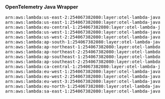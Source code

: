 <h3>OpenTelemetry Java Wrapper</h3>  

<pre>
arn:aws:lambda:us-east-2:254067382080:layer:otel-lambda-java-wrapper:42
arn:aws:lambda:us-east-1:254067382080:layer:otel-lambda-java-wrapper:42
arn:aws:lambda:eu-central-1:254067382080:layer:otel-lambda-java-wrapper:42
arn:aws:lambda:us-west-1:254067382080:layer:otel-lambda-java-wrapper:42
arn:aws:lambda:us-west-2:254067382080:layer:otel-lambda-java-wrapper:42
arn:aws:lambda:ap-south-1:254067382080:layer:otel-lambda-java-wrapper:42
arn:aws:lambda:ap-northeast-1:254067382080:layer:otel-lambda-java-wrapper:42
arn:aws:lambda:ap-northeast-2:254067382080:layer:otel-lambda-java-wrapper:42
arn:aws:lambda:ap-southeast-1:254067382080:layer:otel-lambda-java-wrapper:42
arn:aws:lambda:ap-southeast-2:254067382080:layer:otel-lambda-java-wrapper:42
arn:aws:lambda:ca-central-1:254067382080:layer:otel-lambda-java-wrapper:42
arn:aws:lambda:eu-west-1:254067382080:layer:otel-lambda-java-wrapper:42
arn:aws:lambda:eu-west-2:254067382080:layer:otel-lambda-java-wrapper:42
arn:aws:lambda:eu-west-3:254067382080:layer:otel-lambda-java-wrapper:42
arn:aws:lambda:eu-north-1:254067382080:layer:otel-lambda-java-wrapper:42
arn:aws:lambda:sa-east-1:254067382080:layer:otel-lambda-java-wrapper:42
</pre>